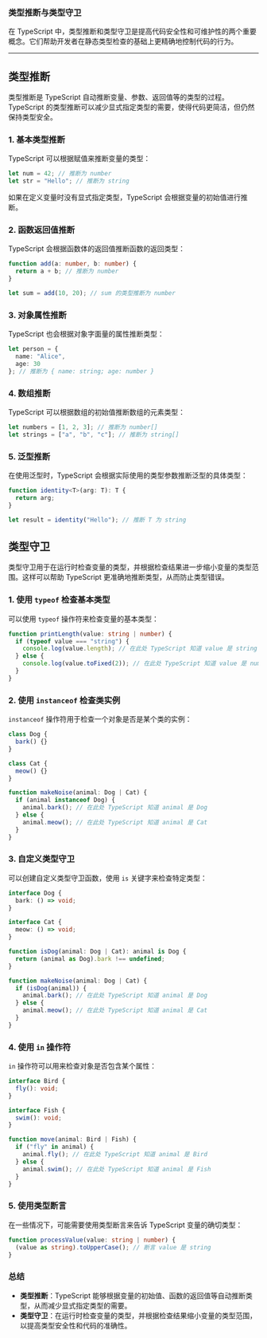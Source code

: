 ### 类型推断与类型守卫

在 TypeScript 中，类型推断和类型守卫是提高代码安全性和可维护性的两个重要概念。它们帮助开发者在静态类型检查的基础上更精确地控制代码的行为。

---

## **类型推断**

类型推断是 TypeScript 自动推断变量、参数、返回值等的类型的过程。TypeScript 的类型推断可以减少显式指定类型的需要，使得代码更简洁，但仍然保持类型安全。

### **1. 基本类型推断**

TypeScript 可以根据赋值来推断变量的类型：

```typescript
let num = 42; // 推断为 number
let str = "Hello"; // 推断为 string
```

如果在定义变量时没有显式指定类型，TypeScript 会根据变量的初始值进行推断。

### **2. 函数返回值推断**

TypeScript 会根据函数体的返回值推断函数的返回类型：

```typescript
function add(a: number, b: number) {
  return a + b; // 推断为 number
}

let sum = add(10, 20); // sum 的类型推断为 number
```

### **3. 对象属性推断**

TypeScript 也会根据对象字面量的属性推断类型：

```typescript
let person = {
  name: "Alice",
  age: 30
}; // 推断为 { name: string; age: number }
```

### **4. 数组推断**

TypeScript 可以根据数组的初始值推断数组的元素类型：

```typescript
let numbers = [1, 2, 3]; // 推断为 number[]
let strings = ["a", "b", "c"]; // 推断为 string[]
```

### **5. 泛型推断**

在使用泛型时，TypeScript 会根据实际使用的类型参数推断泛型的具体类型：

```typescript
function identity<T>(arg: T): T {
  return arg;
}

let result = identity("Hello"); // 推断 T 为 string
```

## **类型守卫**

类型守卫用于在运行时检查变量的类型，并根据检查结果进一步缩小变量的类型范围。这样可以帮助 TypeScript 更准确地推断类型，从而防止类型错误。

### **1. 使用 `typeof` 检查基本类型**

可以使用 `typeof` 操作符来检查变量的基本类型：

```typescript
function printLength(value: string | number) {
  if (typeof value === "string") {
    console.log(value.length); // 在此处 TypeScript 知道 value 是 string
  } else {
    console.log(value.toFixed(2)); // 在此处 TypeScript 知道 value 是 number
  }
}
```

### **2. 使用 `instanceof` 检查类实例**

`instanceof` 操作符用于检查一个对象是否是某个类的实例：

```typescript
class Dog {
  bark() {}
}

class Cat {
  meow() {}
}

function makeNoise(animal: Dog | Cat) {
  if (animal instanceof Dog) {
    animal.bark(); // 在此处 TypeScript 知道 animal 是 Dog
  } else {
    animal.meow(); // 在此处 TypeScript 知道 animal 是 Cat
  }
}
```

### **3. 自定义类型守卫**

可以创建自定义类型守卫函数，使用 `is` 关键字来检查特定类型：

```typescript
interface Dog {
  bark: () => void;
}

interface Cat {
  meow: () => void;
}

function isDog(animal: Dog | Cat): animal is Dog {
  return (animal as Dog).bark !== undefined;
}

function makeNoise(animal: Dog | Cat) {
  if (isDog(animal)) {
    animal.bark(); // 在此处 TypeScript 知道 animal 是 Dog
  } else {
    animal.meow(); // 在此处 TypeScript 知道 animal 是 Cat
  }
}
```

### **4. 使用 `in` 操作符**

`in` 操作符可以用来检查对象是否包含某个属性：

```typescript
interface Bird {
  fly(): void;
}

interface Fish {
  swim(): void;
}

function move(animal: Bird | Fish) {
  if ("fly" in animal) {
    animal.fly(); // 在此处 TypeScript 知道 animal 是 Bird
  } else {
    animal.swim(); // 在此处 TypeScript 知道 animal 是 Fish
  }
}
```

### **5. 使用类型断言**

在一些情况下，可能需要使用类型断言来告诉 TypeScript 变量的确切类型：

```typescript
function processValue(value: string | number) {
  (value as string).toUpperCase(); // 断言 value 是 string
}
```

### **总结**

- **类型推断**：TypeScript 能够根据变量的初始值、函数的返回值等自动推断类型，从而减少显式指定类型的需要。
- **类型守卫**：在运行时检查变量的类型，并根据检查结果缩小变量的类型范围，以提高类型安全性和代码的准确性。

